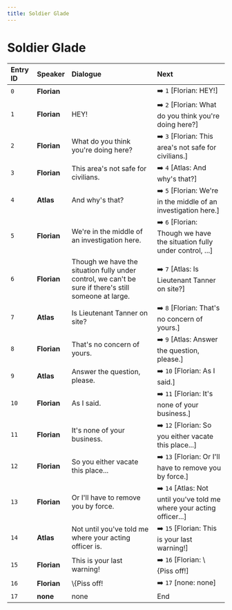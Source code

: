 ```yaml
---
title: Soldier Glade
---
```


# Soldier Glade


| Entry ID | Speaker | Dialogue | Next |
| :------- | :------ | :------- | :------------ |
| `0` | **Florian** |  | ➡️ `1` \[Florian: HEY\!\] |
| `1` | **Florian** | HEY\! | ➡️ `2` \[Florian: What do you think you're doing here?\] |
| `2` | **Florian** | What do you think you're doing here? | ➡️ `3` \[Florian: This area's not safe for civilians\.\] |
| `3` | **Florian** | This area's not safe for civilians\. | ➡️ `4` \[Atlas: And why's that?\] |
| `4` | **Atlas** | And why's that? | ➡️ `5` \[Florian: We're in the middle of an investigation here\.\] |
| `5` | **Florian** | We're in the middle of an investigation here\. | ➡️ `6` \[Florian: Though we have the situation fully under control, \.\.\.\] |
| `6` | **Florian** | Though we have the situation fully under control, we can't be sure if there's still someone at large\. | ➡️ `7` \[Atlas: Is Lieutenant Tanner on site?\] |
| `7` | **Atlas** | Is Lieutenant Tanner on site? | ➡️ `8` \[Florian: That's no concern of yours\.\] |
| `8` | **Florian** | That's no concern of yours\. | ➡️ `9` \[Atlas: Answer the question, please\.\] |
| `9` | **Atlas** | Answer the question, please\. | ➡️ `10` \[Florian: As I said\.\] |
| `10` | **Florian** | As I said\. | ➡️ `11` \[Florian: It's none of your business\.\] |
| `11` | **Florian** | It's none of your business\. | ➡️ `12` \[Florian: So you either vacate this place\.\.\.\] |
| `12` | **Florian** | So you either vacate this place\.\.\. | ➡️ `13` \[Florian: Or I'll have to remove you by force\.\] |
| `13` | **Florian** | Or I'll have to remove you by force\. | ➡️ `14` \[Atlas: Not until you've told me where your acting officer\.\.\.\] |
| `14` | **Atlas** | Not until you've told me where your acting officer is\. | ➡️ `15` \[Florian: This is your last warning\!\] |
| `15` | **Florian** | This is your last warning\! | ➡️ `16` \[Florian: \\\{Piss off\!\] |
| `16` | **Florian** | \\\{Piss off\! | ➡️ `17` \[none: none\] |
| `17` | **none** | none | End |
